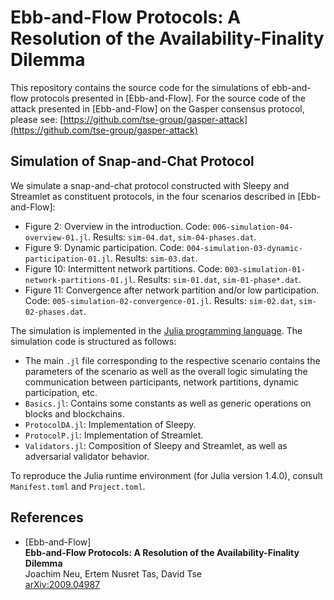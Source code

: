 # Ebb-and-Flow Protocols: A Resolution of the Availability-Finality Dilemma

This repository contains the source code for the simulations of ebb-and-flow protocols presented in [Ebb-and-Flow].
For the source code of the attack presented in [Ebb-and-Flow] on the Gasper consensus protocol, please see: [https://github.com/tse-group/gasper-attack](https://github.com/tse-group/gasper-attack)


## Simulation of Snap-and-Chat Protocol

We simulate a snap-and-chat protocol constructed with Sleepy and Streamlet as constituent protocols, in the four scenarios described in [Ebb-and-Flow]:

* Figure 2: Overview in the introduction. Code: `006-simulation-04-overview-01.jl`. Results: `sim-04.dat`, `sim-04-phases.dat`.
* Figure 9: Dynamic participation. Code: `004-simulation-03-dynamic-participation-01.jl`. Results: `sim-03.dat`.
* Figure 10: Intermittent network partitions. Code: `003-simulation-01-network-partitions-01.jl`. Results: `sim-01.dat`, `sim-01-phase*.dat`.
* Figure 11: Convergence after network partition and/or low participation. Code: `005-simulation-02-convergence-01.jl`. Results: `sim-02.dat`, `sim-02-phases.dat`.

The simulation is implemented in the [Julia programming language](https://julialang.org/).
The simulation code is structured as follows:

* The main `.jl` file corresponding to the respective scenario contains the parameters of the scenario as well as the overall logic simulating the communication between participants, network partitions, dynamic participation, etc.
* `Basics.jl`: Contains some constants as well as generic operations on blocks and blockchains.
* `ProtocolDA.jl`: Implementation of Sleepy.
* `ProtocolP.jl`: Implementation of Streamlet.
* `Validators.jl`: Composition of Sleepy and Streamlet, as well as adversarial validator behavior.

To reproduce the Julia runtime environment (for Julia version 1.4.0), consult `Manifest.toml` and `Project.toml`.


## References

* [Ebb-and-Flow]<br/>
  **Ebb-and-Flow Protocols: A Resolution of the Availability-Finality Dilemma**<br/>
  Joachim Neu, Ertem Nusret Tas, David Tse<br/>
  [arXiv:2009.04987](https://arxiv.org/abs/2009.04987)



